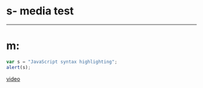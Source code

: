 # s- media test
***
# m:

```javascript
var s = "JavaScript syntax highlighting";
alert(s);
```
[video](https://shihaab.github.io/media/video.mp4)
